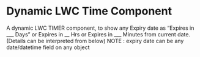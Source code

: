 # Dynamic LWC Time Component
 A dynamic LWC TIMER component, to show any Expiry date as “Expires in ___ Days”  or Expires in __ Hrs or Expires in ___ Minutes from current date. (Details can be interpreted from below) NOTE : expiry date can be any date/datetime field on any object
